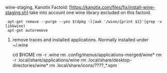 

wine-staging, Kanotix Factoid: [https://kanotix.com/files/fix/install-wine-staging.sh]
take into account one wine library excluded on this factoid.

     apt-get remove --purge --yes $(dpkg -l|awk '/wine/{print $2}'|grep -v libkwine)
     apt-get autoremove


1. remove traces and installed applications. Normally installed under ~/.wine 

    cd $HOME
    rm -r .wine
    rm .config/menus/applications-merged/wine*
    rm -r .local/share/applications/wine
    rm .local/share/desktop-directories/wine*
    rm .local/share/icons/????_*.xpm
